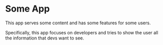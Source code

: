 # Some App

This app serves some content and has some features for some users.

Specifically, this app focuses on developers and tries to show the user all the information that devs want to see.
